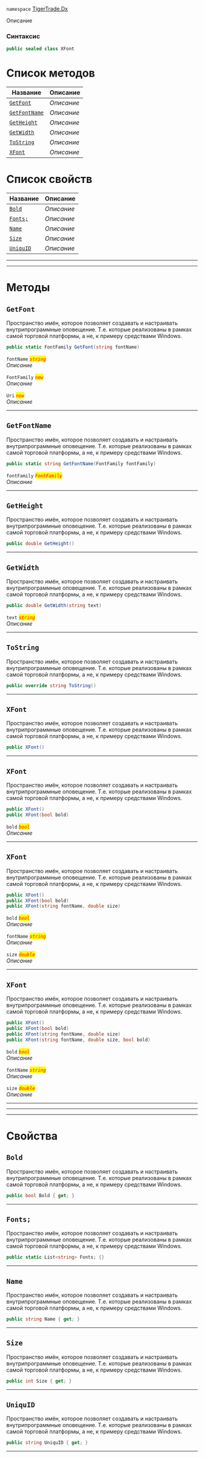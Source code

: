 
`namespace` [TigerTrade.Dx](../TigerTrade.Dx.md)


Описание

### Синтаксис
```csharp
public sealed class XFont
```


# Список методов
| Название | Описание |
| --- | --- |
| [`GetFont`](#method-getfont) | *Описание* |
| [`GetFontName`](#method-getfontname) | *Описание* |
| [`GetHeight`](#method-getheight) | *Описание* |
| [`GetWidth`](#method-getwidth) | *Описание* |
| [`ToString`](#method-tostring) | *Описание* |
| [`XFont`](#method-xfont) | *Описание* |

# Список свойств
| Название | Описание |
| --- | --- |
| [`Bold`](#property-bold) | *Описание* |
| [`Fonts;`](#property-fonts;) | *Описание* |
| [`Name`](#property-name) | *Описание* |
| [`Size`](#property-size) | *Описание* |
| [`UniquID`](#property-uniquid) | *Описание* |





***  
***  
# Методы

## `GetFont`<a href="method-getfont" id="method-getfont"></a>
Пространство имён, которое позволяет создавать и настраивать внутрипрограммные оповещение. Т.е. которые реализованы в рамках самой торговой платформы, а не, к примеру средствами Windows.

```csharp
public static FontFamily GetFont(string fontName)
```

`fontName` <mark style="color:red;">*`string`*</mark>  
 *Описание*  

`FontFamily` <mark style="color:red;">*`new`*</mark>  
 *Описание*  

`Uri` <mark style="color:red;">*`new`*</mark>  
 *Описание*  


***  

## `GetFontName`<a href="method-getfontname" id="method-getfontname"></a>
Пространство имён, которое позволяет создавать и настраивать внутрипрограммные оповещение. Т.е. которые реализованы в рамках самой торговой платформы, а не, к примеру средствами Windows.

```csharp
public static string GetFontName(FontFamily fontFamily)
```
`fontFamily` <mark style="color:red;">*`FontFamily`*</mark>  
 *Описание*  


***  

## `GetHeight`<a href="method-getheight" id="method-getheight"></a>
Пространство имён, которое позволяет создавать и настраивать внутрипрограммные оповещение. Т.е. которые реализованы в рамках самой торговой платформы, а не, к примеру средствами Windows.

```csharp
public double GetHeight()
```

***  

## `GetWidth`<a href="method-getwidth" id="method-getwidth"></a>
Пространство имён, которое позволяет создавать и настраивать внутрипрограммные оповещение. Т.е. которые реализованы в рамках самой торговой платформы, а не, к примеру средствами Windows.

```csharp
public double GetWidth(string text)
```

`text` <mark style="color:red;">*`string`*</mark>  
 *Описание*  


***  

## `ToString`<a href="method-tostring" id="method-tostring"></a>
Пространство имён, которое позволяет создавать и настраивать внутрипрограммные оповещение. Т.е. которые реализованы в рамках самой торговой платформы, а не, к примеру средствами Windows.

```csharp
public override string ToString()
```

***  

## `XFont`<a href="method-xfont" id="method-xfont"></a>
Пространство имён, которое позволяет создавать и настраивать внутрипрограммные оповещение. Т.е. которые реализованы в рамках самой торговой платформы, а не, к примеру средствами Windows.

```csharp
public XFont()
```

***  

## `XFont`<a href="method-xfont" id="method-xfont"></a>
Пространство имён, которое позволяет создавать и настраивать внутрипрограммные оповещение. Т.е. которые реализованы в рамках самой торговой платформы, а не, к примеру средствами Windows.

```csharp
public XFont()
public XFont(bool bold)
```

`bold` <mark style="color:red;">*`bool`*</mark>  
 *Описание*  


***  

## `XFont`<a href="method-xfont" id="method-xfont"></a>
Пространство имён, которое позволяет создавать и настраивать внутрипрограммные оповещение. Т.е. которые реализованы в рамках самой торговой платформы, а не, к примеру средствами Windows.

```csharp
public XFont()
public XFont(bool bold)
public XFont(string fontName, double size)
```

`bold` <mark style="color:red;">*`bool`*</mark>  
 *Описание*  

`fontName` <mark style="color:red;">*`string`*</mark>  
 *Описание*  

`size` <mark style="color:red;">*`double`*</mark>  
 *Описание*  


***  

## `XFont`<a href="method-xfont" id="method-xfont"></a>
Пространство имён, которое позволяет создавать и настраивать внутрипрограммные оповещение. Т.е. которые реализованы в рамках самой торговой платформы, а не, к примеру средствами Windows.

```csharp
public XFont()
public XFont(bool bold)
public XFont(string fontName, double size)
public XFont(string fontName, double size, bool bold)
```

`bold` <mark style="color:red;">*`bool`*</mark>  
 *Описание*  

`fontName` <mark style="color:red;">*`string`*</mark>  
 *Описание*  

`size` <mark style="color:red;">*`double`*</mark>  
 *Описание*  


***  
***  
 ***  
# Свойства

## `Bold`<a href="property-bold" id="property-bold"></a>
Пространство имён, которое позволяет создавать и настраивать внутрипрограммные оповещение. Т.е. которые реализованы в рамках самой торговой платформы, а не, к примеру средствами Windows.

```csharp
public bool Bold { get; }
```  
***

## `Fonts;`<a href="property-fonts;" id="property-fonts;"></a>
Пространство имён, которое позволяет создавать и настраивать внутрипрограммные оповещение. Т.е. которые реализованы в рамках самой торговой платформы, а не, к примеру средствами Windows.

```csharp
public static List<string> Fonts; {}
```  
***

## `Name`<a href="property-name" id="property-name"></a>
Пространство имён, которое позволяет создавать и настраивать внутрипрограммные оповещение. Т.е. которые реализованы в рамках самой торговой платформы, а не, к примеру средствами Windows.

```csharp
public string Name { get; }
```  
***

## `Size`<a href="property-size" id="property-size"></a>
Пространство имён, которое позволяет создавать и настраивать внутрипрограммные оповещение. Т.е. которые реализованы в рамках самой торговой платформы, а не, к примеру средствами Windows.

```csharp
public int Size { get; }
```  
***

## `UniquID`<a href="property-uniquid" id="property-uniquid"></a>
Пространство имён, которое позволяет создавать и настраивать внутрипрограммные оповещение. Т.е. которые реализованы в рамках самой торговой платформы, а не, к примеру средствами Windows.

```csharp
public string UniquID { get; }
```  
***


